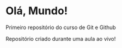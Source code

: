 # Olá, Mundo!
 Primeiro repositório do curso de Git e Github

Repositório criado durante uma aula ao vivo!

